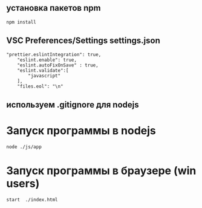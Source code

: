 ## установка пакетов npm

```
npm install
```

## VSC Preferences/Settings settings.json
```
"prettier.eslintIntegration": true,
    "eslint.enable": true,
    "eslint.autoFixOnSave" : true,
    "eslint.validate":[
        "javascript"
    ],
    "files.eol": "\n"
```

## используем .gitignore для nodejs

# Запуск программы в nodejs
```
node ./js/app
```

# Запуск программы в браузере (win users)
```
start  ./index.html
```
